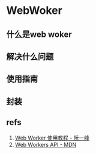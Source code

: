 # WebWoker

## 什么是web woker

## 解决什么问题

## 使用指南

## 封装

## refs

1. [Web Worker 使用教程 - 阮一峰](http://www.ruanyifeng.com/blog/2018/07/web-worker.html)
2. [Web Workers API - MDN](https://developer.mozilla.org/zh-CN/docs/Web/API/Web_Workers_API)